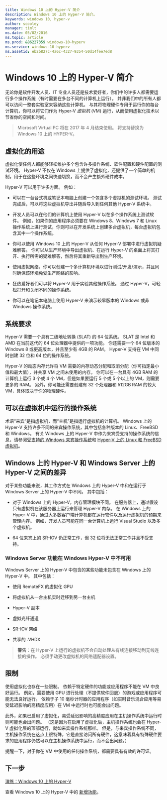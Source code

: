 ```yaml
---
title: Windows 10 上的 Hyper-V 简介
description: Windows 10 上的 Hyper-V 简介。
keywords: windows 10, hyper-v
author: scooley
manager: timlt
ms.date: 05/02/2016
ms.topic: article
ms.prod: &86227359 windows-10-hyperv
ms.service: windows-10-hyperv
ms.assetid: eb2b827c-4a6c-4327-9354-50d14fee7ed8
---
```


# Windows 10 上的 Hyper-V 简介

无论你是软件开发人员、IT 专业人员还是技术爱好者，你们中的许多人都需要运行多个操作系统（有时需要在多台不同的计算机上运行）。 并非我们中的所有人都可以访问一整套实验室来容纳这些计算机。 与其将物理硬件专用于运行你的每台计算机，你可以将它们作为 Hyper-V *虚拟机* (VM) 运行，从而使用虚拟化技术以节省你的空间和时间。

> Microsoft Virtual PC 将在 2017 年 4 月结束使用。 将支持替换为 Windows 10 上的 HYPER-V。

## 虚拟化的用途

虚拟化使任何人都能够轻松维护多个包含许多操作系统、软件配置和硬件配置的测试环境。 Hyper-V 不仅在 Windows 上提供了虚拟化，还提供了一个简单的机制，用于在这些环境之间快速切换，而不会产生额外硬件成本。

Hyper-V 可以用于许多方面。 例如：

- 可以在一台台式机或笔记本电脑上创建一个包含多个虚拟机的测试环境。 测试完成后，可以将这些虚拟机导出并随后导入到任何其他 Hyper-V 系统中。

- 开发人员可以在他们的计算机上使用 Hyper-V 以在多个操作系统上测试软件。 例如，如果你的应用程序必须要在 Windows 8、Windows 7 和 Linux 操作系统上进行测试，你则可以在开发系统上创建多台虚拟机，每台虚拟机包含其中一个操作系统。

- 你可以使用 Windows 10 上的 Hyper-V 从任何 Hyper-V 部署中进行虚拟机疑难解答。 你可以从生产环境中导出虚拟机、在运行 Hyper-V 的桌面上将其打开、执行所需的疑难解答，然后将其重新导出到生产环境。

- 使用虚拟网络，你可以创建一个多计算机环境以进行测试/开发/演示，并且同时确保该环境免受生产网络的影响。

- 狂热爱好者们可以将 Hyper-V 用于实验其他操作系统。 通过 Hyper-V，可轻松打开和关闭不同的操作系统。

- 你可以在笔记本电脑上使用 Hyper-V 来演示较早版本的 Windows 或非 Windows 操作系统。


## 系统要求

Hyper-V 需要一个具有二级地址转换 (SLAT) 的 64 位系统。 SLAT 是 Intel 和 AMD 在当前这代的 64 位处理器中提供的一项功能。 你还需要一个 64 位版本的 Windows 8 或更高版本，并且至少有 4GB 的 RAM。 Hyper-V 支持在 VM 中同时创建 32 位和 64 位的操作系统。

Hyper-V 的动态内存允许将 VM 需要的内存动态分配和取消分配（你可指定最小值和最大值），并共享 VM 之间未使用的内存。 你可以在一台具有 4GB RAM 的计算机上运行 3 个或 4 个 VM，但是如果要运行 5 个或 5 个以上的 VM，则需要更多的 RAM。 另外，你可能还需要创建有 32 个处理器和 512GB RAM 的较大 VM，具体取决于你的物理硬件。

## 可以在虚拟机中运行的操作系统

术语“来宾”是指虚拟机，而“主机”是指运行虚拟机的计算机。 Windows 上的 Hyper-V 支持许多不同的来宾操作系统，其中包括各种版本的 Linux、FreeBSD 和 Windows。 有关 Windows 上的 Hyper-V 中作为来宾受支持的操作系统的信息，请参阅[受支持的 Windows 来宾操作系统](supported_guest_os.md)和 [Hyper-V 上的 Linux 和 FreeBSD 虚拟机](https://technet.microsoft.com/library/dn531030.aspx)。

## Windows 上的 Hyper-V 和 Windows Server 上的 Hyper-V 之间的差异

对于某些功能来说，其工作方式在 Windows 上的 Hyper-V 中和在运行于 Windows Server 上的 Hyper-V 中不同。 其中包括：

- 对于 Windows 上的 Hyper-V，内存管理模块不同。 在服务器上，通过假设只有虚拟机在该服务器上运行来管理 Hyper-V 内存。 在 Windows 上的 Hyper-V 中，通过大多数客户端计算机都在运行软件以及运行虚拟机的预期来管理内存。 例如，开发人员可能在同一台计算机上运行 Visual Studio 以及多个虚拟机。

- 64 位来宾上的 SR-IOV 仍正常工作，但 32 位将无法正常工作并且不受支持。

### Windows Server 功能在 Windows Hyper-V 中不可用

Windows Server 上的 Hyper-V 中包含的某些功能未包含在 Windows 上的 Hyper-V 中。 其中包括：

- 使用 RemoteFX 的虚拟化 GPU

- 将虚拟机从一台主机实时迁移到另一台主机

- Hyper-V 副本

- 虚拟光纤通道

- SR-IOV 网络

- 共享的 .VHDX

> **警告**：在 Hyper-V 上运行的虚拟机不会自动处理从有线连接移动到无线连接的操作。 必须手动更改虚拟机的网络适配器设置。

## 限制

使用虚拟化也存在一些限制。 依赖于特定硬件的功能或应用程序不能在 VM 中良好运行。 例如，需要使用 GPU 进行处理（不提供软件回退）的游戏或应用程序可能无法良好运行。 依赖于子 10 毫秒计时器的应用程序（如实时音乐混合应用等易受延迟影响的高精度应用）在 VM 中运行时也可能会出问题。

此外，如果已启用了虚拟化，易受延迟影响的高精度应用在主机操作系统中运行时则可能也会出问题。 （这是因为在启用了虚拟化后，主机操作系统也会在 Hyper-V 虚拟化层的顶部运行，就如来宾操作系统那样。 但是，与来宾操作系统不同，主机操作系统在这点上很特殊，它是直接访问所有硬件，这意味着具有特殊硬件要求的应用程序仍然可以在主机操作系统中运行，而不会出问题。）

提醒一下，对于你在 VM 中使用的任何操作系统，都需要具有有效的许可证。

## 下一步

[演练：Windows 10 上的 Hyper-V](..\quick_start\walkthrough.md)

查看 Windows 10 上的 Hyper-V 中的 [新增功能](whats_new.md)。







<!--HONumber=May16_HO2-->


